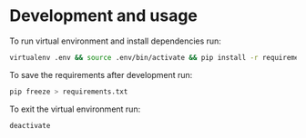 # Development and usage

To run virtual environment and install dependencies run:

```bash
virtualenv .env && source .env/bin/activate && pip install -r requirements.txt
```

To save the requirements after development run:

```bash
pip freeze > requirements.txt
```

To exit the virtual environment run:

```bash
deactivate
```
